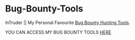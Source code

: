 # Bug-Bounty-Tools

InTruder || My Personal Favourite [Bug Bounty Hunting Tools](https://github.com/CYBERxLEO/Bug-Bounty-Tools/blob/main/Tools.txt).


YOU CAN ACCESS MY BUG BOUNTY TOOLS [HERE](https://github.com/CYBERxLEO/Bug-Bounty-Tools/blob/main/Tools.txt)
